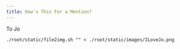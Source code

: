 ```yaml
---
title: How's This For a Mention?
---
```

To Jo

```{.unwrap pipe="sh | pandoc -t json"}
./root/static/file2img.sh "" < ./root/static/images/ILoveJo.png
```
